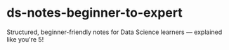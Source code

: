 # ds-notes-beginner-to-expert
Structured, beginner-friendly notes for Data Science learners — explained like you're 5!
